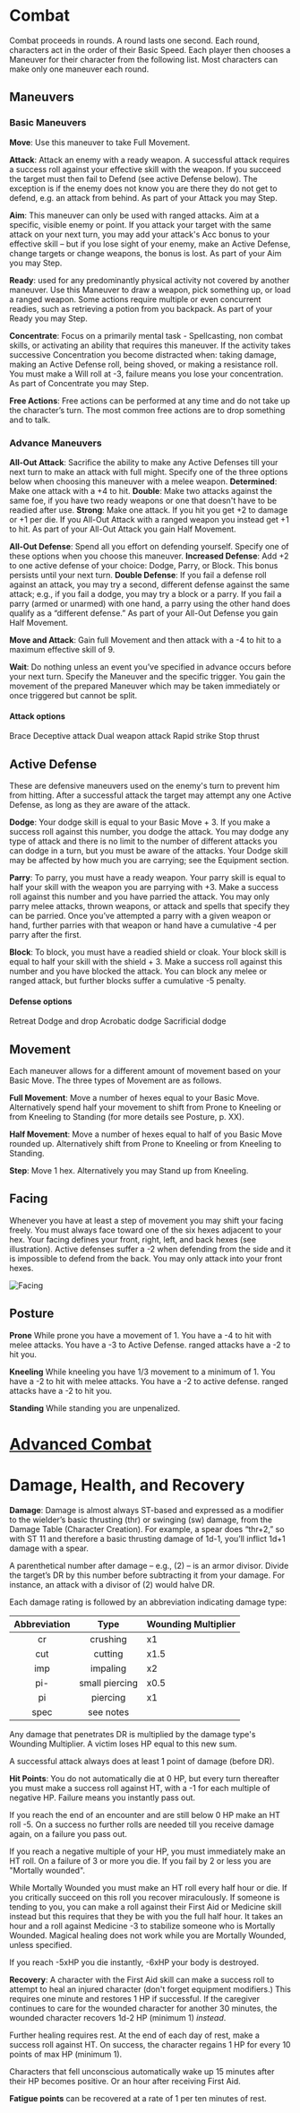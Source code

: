 # Combat
Combat proceeds in rounds. A round lasts one second. Each round, characters act in the order of their Basic Speed. Each player then chooses a Maneuver for their character from the following list. Most characters can make only one maneuver each round.
## Maneuvers
### Basic Maneuvers
**Move**: Use this maneuver to take Full Movement.

**Attack**: Attack an enemy with a ready weapon. A successful attack requires a success roll against your effective skill with the weapon. If you succeed the target must then fail to Defend (see active Defense below). The exception is if the enemy does not know you are there they do not get to defend, e.g. an attack from behind. As part of your Attack you may Step.

**Aim**: This maneuver can only be used with ranged attacks. Aim at a specific, visible enemy or point. If you attack your target with the same attack on your next turn, you may add your attack's Acc bonus to your effective skill – but if you lose sight of your enemy, make an Active Defense, change targets or change weapons, the bonus is lost. As part of your Aim you may Step.

**Ready**: used for any predominantly physical activity not covered by another maneuver. Use this Maneuver to draw a weapon, pick something up, or load a ranged weapon. Some actions require multiple or even concurrent readies, such as retrieving a potion from you backpack. As part of your Ready you may Step.

**Concentrate**: Focus on a primarily mental task - Spellcasting, non combat skills, or activating an ability that requires this maneuver. If the activity takes successive Concentration you become distracted when: taking damage, making an Active Defense roll, being shoved, or making a resistance roll. You must make a Will roll at -3, failure means you lose your concentration. As part of Concentrate you may Step.

**Free Actions**: Free actions can be performed at any time and do not take up the character’s turn. The most common free actions are to drop something and to talk.
### Advance Maneuvers
**All-Out Attack**: Sacrifice the ability to make any Active Defenses till your next turn to make an attack with full might. Specify one of the three options below when choosing this maneuver with a melee weapon.
 **Determined**: Make one attack with a +4 to hit. 
 **Double**: Make two attacks against the same foe, if you have two ready weapons or one that doesn't have to be readied after use.
 **Strong**: Make one attack. If you hit you get +2 to damage or +1 per die.
If you All-Out Attack with a ranged weapon you instead get +1 to hit.
As part of your All-Out Attack you gain Half Movement.

**All-Out Defense**: Spend all you effort on defending yourself. Specify one of these options when you choose this maneuver.
 **Increased Defense**: Add +2 to one active defense of your choice: Dodge, Parry, or Block. This bonus persists until your next turn.
 **Double Defense**: If you fail a defense roll against an attack, you may try a second, different defense against the same attack; e.g., if you fail a dodge, you may try a block or a parry. If you fail a parry (armed or unarmed) with one hand, a parry using the other hand does qualify as a “different defense.”
As part of your All-Out Defense you gain Half Movement.

**Move and Attack**: Gain full Movement and then attack with a -4 to hit to a maximum effective skill of 9.

**Wait**: Do nothing unless an event you’ve specified in advance occurs before your next turn. Specify the Maneuver and the specific trigger. You gain the movement of the prepared Maneuver which may be taken immediately or once triggered but cannot be split.

#### Attack options
Brace
Deceptive attack
Dual weapon attack
Rapid strike
Stop thrust

## Active Defense
These are defensive maneuvers used on the enemy's turn to prevent him from hitting. After a successful attack the target may attempt any one Active Defense, as long as they are aware of the attack.

**Dodge**: Your dodge skill is equal to your Basic Move + 3. If you make a success roll against this number, you dodge the attack. You may dodge any type of attack and there is no limit to the number of different attacks you can dodge in a turn, but you must be aware of the attacks. Your Dodge skill may be affected by how much you are carrying; see the Equipment section.

**Parry**: To parry, you must have a ready weapon. Your parry skill is equal to half your skill with the weapon you are parrying with +3. Make a success roll against this number and you have parried the attack. You may only parry melee attacks, thrown weapons, or attack and spells that specify they can be parried. Once you’ve attempted a parry with a given weapon or hand, further parries with that weapon or hand have a cumulative -4 per parry after the first.

**Block**: To block, you must have a readied shield or cloak. Your block skill is equal to half your skill with the shield + 3. Make a success roll against this number and you have blocked the attack. You can block any melee or ranged attack, but further blocks suffer a cumulative -5 penalty.

#### Defense options
Retreat
Dodge and drop
Acrobatic dodge
Sacrificial dodge

## Movement
Each maneuver allows for a different amount of movement based on your Basic Move. The three types of Movement are as follows.

**Full Movement**: Move a number of hexes equal to your Basic Move. Alternatively spend half your movement to shift from Prone to Kneeling or from Kneeling to Standing (for more details see Posture, p. XX).

**Half Movement**: Move a number of hexes equal to half of you Basic Move rounded up. Alternatively shift from Prone to Kneeling or from Kneeling to Standing.

**Step**: Move 1 hex. Alternatively you may Stand up from Kneeling.
## Facing
Whenever you have at least a step of movement you may shift your facing freely. You must always face toward one of the six hexes adjacent to your hex. Your facing defines your front, right, left, and back hexes (see illustration). Active defenses suffer a -2 when defending from the side and it is impossible to defend from the back. You may only attack into your front hexes.

![Facing](https://github.com/HeringtonPress/HeringtonPress.github.io/assets/93562930/446fa56c-2cea-482e-b27c-1c9589aa7dd0)

## Posture
**Prone**
While prone you have a movement of 1. You have a -4 to hit with melee attacks. You have a -3 to Active Defense. ranged attacks have a -2 to hit you.

**Kneeling**
While kneeling you have 1/3 movement to a minimum of 1. You have a -2 to hit with melee attacks. You have a -2 to active defense. ranged attacks have a -2 to hit you.

**Standing**
While standing you are unpenalized.
# [Advanced Combat](Combat/AdvancedCombat.md)

# Damage, Health, and Recovery
**Damage**: Damage is almost always ST-based and expressed as a modifier to the wielder’s basic thrusting (thr) or swinging (sw) damage, from the Damage Table (Character Creation). For example, a spear does “thr+2,” so with ST 11 and therefore a basic thrusting damage of 1d-1, you’ll inflict 1d+1 damage with a spear.

A parenthetical number after damage – e.g., (2) – is an armor divisor. Divide the target’s DR by this number before subtracting it from your damage. For instance, an attack with a divisor of (2) would halve DR.

Each damage rating is followed by an abbreviation indicating damage type:

| Abbreviation |      Type      | Wounding Multiplier |
|:------------:|:--------------:| ------------------- |
|      cr      |    crushing    | x1                  |
|     cut      |    cutting     | x1.5                |
|     imp      |    impaling    | x2                  |
|     pi-      | small piercing | x0.5                |
|      pi      |    piercing    | x1                  |
|     spec     |   see notes    |                     |

Any damage that penetrates DR is multiplied by the damage type's Wounding Multiplier. A victim loses HP equal to this new sum.

A successful attack always does at least 1 point of damage (before DR).

**Hit Points**: You do not automatically die at 0 HP, but every turn thereafter you must make a success roll against HT, with a -1 for each multiple of negative HP. Failure means you instantly pass out.

If you reach the end of an encounter and are still below 0 HP make an HT roll -5. On a success no further rolls are needed till you receive damage again, on a failure you pass out.

If you reach a negative multiple of your HP, you must immediately make an HT roll. On a failure of 3 or more you die. If you fail by 2 or less you are "Mortally wounded".

While Mortally Wounded you must make an HT roll every half hour or die. If you critically succeed on this roll you recover miraculously. If someone is tending to you, you can make a roll against their First Aid or Medicine skill instead but this requires that they be with you the full half hour. It takes an hour and a roll against Medicine -3 to stabilize someone who is Mortally Wounded. Magical healing does not work while you are Mortally Wounded, unless specified.

If you reach -5xHP you die instantly, -6xHP your body is destroyed.

**Recovery**: A character with the First Aid skill can make a success roll to attempt to heal an injured character (don't forget equipment modifiers.) This requires one minute and restores 1 HP if successful. If the caregiver continues to care for the wounded character for another 30 minutes, the wounded character recovers 1d-2 HP (minimum 1) *instead*.

Further healing requires rest. At the end of each day of rest, make a success roll against HT. On success, the character regains 1 HP for every 10 points of max HP (minimum 1).

Characters that fell unconscious automatically wake up 15 minutes after their HP becomes positive. Or an hour after receiving First Aid.

**Fatigue points** can be recovered at a rate of 1 per ten minutes of rest.
